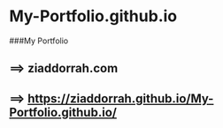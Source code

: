 # My-Portfolio.github.io

###My Portfolio
## ==> ziaddorrah.com
## ==> https://ziaddorrah.github.io/My-Portfolio.github.io/
